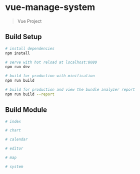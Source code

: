 # vue-manage-system

> Vue Project

## Build Setup

``` bash
# install dependencies
npm install

# serve with hot reload at localhost:8080
npm run dev

# build for production with minification
npm run build

# build for production and view the bundle analyzer report
npm run build --report
```

## Build Module

``` bash
# index

# chart

# calendar

# editor

# map

# system
```
